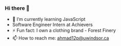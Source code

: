 ### Hi there 👋


- 🌱 I’m currently learning JavaScript
- Software Engineer Intern at Achievers
- ⚡ Fun fact: I own a clothing brand - Forest Finery
- 📫 How to reach me: ahmad12p@uwindsor.ca
